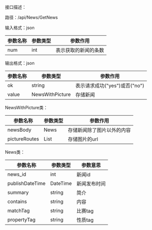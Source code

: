 接口描述：

路径：/api/News/GetNews

输入格式：json

| 参数名称 | 参数类型 | 参数作用             |
| -------- | -------- | -------------------- |
| num      | int      | 表示获取的新闻的条数 |

输出格式：json

| 参数名称 | 参数类型        | 参数作用                      |
| -------- | --------------- | ----------------------------- |
| ok       | string          | 表示请求成功("yes")或否("no") |
| value    | NewsWithPicture | 存储新闻                      |

NewsWithPicture类：

| 参数名称      | 参数类型     | 参数作用                   |
| ------------- | ------------ | -------------------------- |
| newsBody      | News         | 存储新闻除了图片以外的内容 |
| pictureRoutes | List<string> | 存储图片的url              |

News类：

| 参数名称        | 参数类型 | 参数意思     |
| --------------- | -------- | ------------ |
| news_id         | int      | 新闻id       |
| publishDateTime | DateTime | 新闻发布时间 |
| summary         | string   | 简介         |
| contains        | string   | 内容         |
| matchTag        | string   | 比赛tag      |
| propertyTag     | string   | 性质tag      |

